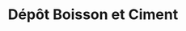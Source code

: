 ---
title: "Dépôt Boisson et Ciment"
url: /kinshasa/depot-boisson-et-ciment-ngandajika/
shop: Eisenwaren
---
